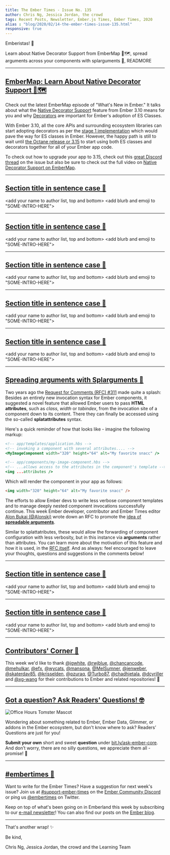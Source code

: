 ```yaml
---
title: The Ember Times - Issue No. 135
author: Chris Ng, Jessica Jordan, the crowd
tags: Recent Posts, Newsletter, Ember.js Times, Ember Times, 2020
alias : "blog/2020/02/14-the-ember-times-issue-135.html"
responsive: true
---
```


<SAYING-HELLO-IN-YOUR-FAVORITE-LANGUAGE> Emberistas! 🐹

<SOME-INTRO-HERE-TO-KEEP-THEM-SUBSCRIBERS-READING>
Learn about Native Decorator Support from EmberMap 🐹🗺️,
spread arguments across your components with splarguments 💖,
READMORE

---

## [EmberMap: Learn About Native Decorator Support 🐹🗺️](https://twitter.com/ember_map/status/1225464396471787525)

Check out the latest EmberMap episode of "What's New in Ember." It talks about what the [Native Decorator Support](https://emberjs.github.io/rfcs/0440-decorator-support.html) feature from Ember 3.10 means for you and why [Decorators](https://emberjs.github.io/rfcs/0408-decorators.html) are important for Ember's adoption of ES Classes.

With Ember 3.10, all the core APIs and surrounding ecosystem libraries can start adopting decorators as per the [stage 1 implementation](https://github.com/tc39/proposal-decorators) which would pave the way for ES classes in Ember. However, the happy path is still to wait until [the Octane release or 3.15](https://blog.emberjs.com/2019/12/20/ember-3-15-released.html) to start using both ES classes and decorators together for all of your Ember app code.

To check out how to upgrade your app to 3.15, check out this [great Discord thread](https://discuss.emberjs.com/t/question-about-the-native-decorator-support-feature/17474) on the issue but also be sure to check out the full video on [Native Decorator Support on EmberMap](https://embermap.com/topics/what-s-new-in-ember/native-decorator-support-3-10).

---

## [Section title in sentence case 🐹](#section-url)

<change section title emoji>
<consider adding some bold to your paragraph>

<add your name to author list, top and bottom>
<add blurb and emoji to "SOME-INTRO-HERE">

---

## [Section title in sentence case 🐹](#section-url)

<change section title emoji>
<consider adding some bold to your paragraph>

<add your name to author list, top and bottom>
<add blurb and emoji to "SOME-INTRO-HERE">

---

## [Section title in sentence case 🐹](#section-url)

<change section title emoji>
<consider adding some bold to your paragraph>

<add your name to author list, top and bottom>
<add blurb and emoji to "SOME-INTRO-HERE">

---

## [Section title in sentence case 🐹](#section-url)

<change section title emoji>
<consider adding some bold to your paragraph>

<add your name to author list, top and bottom>
<add blurb and emoji to "SOME-INTRO-HERE">

---

## [Section title in sentence case 🐹](#section-url)

<change section title emoji>
<consider adding some bold to your paragraph>

<add your name to author list, top and bottom>
<add blurb and emoji to "SOME-INTRO-HERE">

---

## [Spreading arguments with Splarguments 💖](https://github.com/emberjs/rfcs/pull/593)


Two years ago the [Request for Comments (RFC) #311](https://emberjs.github.io/rfcs/0311-angle-bracket-invocation.html#html-attributes) made quite a splash: Besides an entirely new invocation syntax for Ember components, it suggested a novel feature that allowed Ember users to pass **HTML attributes**, such as _class_, _width_ or _tabindex_, from the invocation site of a component down to its content. There they can finally be accessed using the so-called **splatattributes** syntax.

Here's a quick reminder of how that looks like - imagine the following markup:

```handlebars
<!-- app/templates/application.hbs -->
<!-- invoking a component with several attributes.... -->
<MyImageComponent width="320" height="64" alt="My favorite snacc" />
```

```handlebars
<!-- app/components/my-image-component.hbs -->
<!-- ...allows access to the attributes in the component's template -->
<img ...attributes />
```

Which will render the component in your app as follows:

```html
<img width="320" height="64" alt="My favorite snacc" />
```

The efforts to allow Ember devs to write less verbose component templates and to manage deeply nested component invocations successfully continue. This week Ember developer, contributor and Ember Times editor [Alon Bukai (@Alonski)](https://github.com/Alonski) wrote down an RFC to promote the [idea of **spreadable arguments**](https://github.com/emberjs/rfcs/blob/1c90e48eeec9a990627a6ce1e9f70391ba95bbb7/text/0000-spreadable-arguments.md).

Similar to splattatributes, these would allow the forwarding of component configuration with less verbosity, but in this instance via **arguments** rather than attributes. You can learn more about the motivation of this feature and how it is used, in the [RFC itself](https://github.com/emberjs/rfcs/pull/593). And as always: feel encouraged to leave your thoughts, questions and suggestions in the comments below!

---

## [Section title in sentence case 🐹](#section-url)

<change section title emoji>
<consider adding some bold to your paragraph>

<add your name to author list, top and bottom>
<add blurb and emoji to "SOME-INTRO-HERE">

---

## [Section title in sentence case 🐹](#section-url)

<change section title emoji>
<consider adding some bold to your paragraph>

<add your name to author list, top and bottom>
<add blurb and emoji to "SOME-INTRO-HERE">

---

## [Contributors' Corner 👏](https://guides.emberjs.com/release/contributing/repositories/)

<p>This week we'd like to thank <a href="https://github.com/jgwhite" target="gh-user">@jgwhite</a>, <a href="https://github.com/rwjblue" target="gh-user">@rwjblue</a>, <a href="https://github.com/chancancode" target="gh-user">@chancancode</a>, <a href="https://github.com/mehulkar" target="gh-user">@mehulkar</a>, <a href="https://github.com/efx" target="gh-user">@efx</a>, <a href="https://github.com/wycats" target="gh-user">@wycats</a>, <a href="https://github.com/mansona" target="gh-user">@mansona</a>, <a href="https://github.com/MelSumner" target="gh-user">@MelSumner</a>, <a href="https://github.com/jenweber" target="gh-user">@jenweber</a>, <a href="https://github.com/skaterdav85" target="gh-user">@skaterdav85</a>, <a href="https://github.com/krisselden" target="gh-user">@krisselden</a>, <a href="https://github.com/pzuraq" target="gh-user">@pzuraq</a>, <a href="https://github.com/Turbo87" target="gh-user">@Turbo87</a>, <a href="https://github.com/chadhietala" target="gh-user">@chadhietala</a>, <a href="https://github.com/dcyriller" target="gh-user">@dcyriller</a> and <a href="https://github.com/xg-wang" target="gh-user">@xg-wang</a>  for their contributions to Ember and related repositories! 💖</p>

---

## [Got a question? Ask Readers' Questions! 🤓](https://docs.google.com/forms/d/e/1FAIpQLScqu7Lw_9cIkRtAiXKitgkAo4xX_pV1pdCfMJgIr6Py1V-9Og/viewform)

<div class="blog-row">
  <img class="float-right small transparent padded" alt="Office Hours Tomster Mascot" title="Readers' Questions" src="/images/tomsters/officehours.png" />

  <p>Wondering about something related to Ember, Ember Data, Glimmer, or addons in the Ember ecosystem, but don't know where to ask? Readers’ Questions are just for you!</p>

  <p><strong>Submit your own</strong> short and sweet <strong>question</strong> under <a href="https://bit.ly/ask-ember-core" target="rq">bit.ly/ask-ember-core</a>. And don’t worry, there are no silly questions, we appreciate them all - promise! 🤞</p>
</div>

---

## [#embertimes 📰](https://blog.emberjs.com/tags/newsletter.html)

Want to write for the Ember Times? Have a suggestion for next week's issue? Join us at [#support-ember-times](https://discordapp.com/channels/480462759797063690/485450546887786506) on the [Ember Community Discord](https://discordapp.com/invite/zT3asNS) or ping us [@embertimes](https://twitter.com/embertimes) on Twitter.

Keep on top of what's been going on in Emberland this week by subscribing to our [e-mail newsletter](https://the-emberjs-times.ongoodbits.com/)! You can also find our posts on the [Ember blog](https://emberjs.com/blog/tags/newsletter.html).

---

That's another wrap! ✨

Be kind,

Chris Ng, Jessica Jordan, the crowd and the Learning Team
